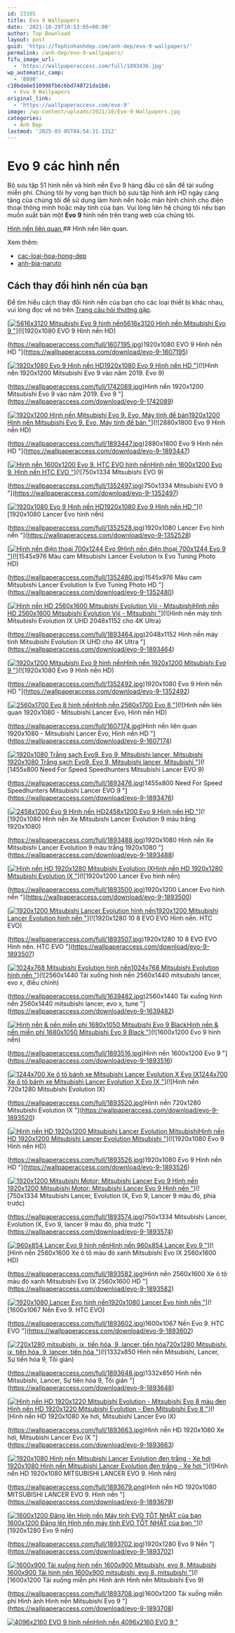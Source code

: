 ```yaml
---
id: 23385
title: Evo 9 Wallpapers
date: '2021-10-29T10:53:05+00:00'
author: Top Download
layout: post
guid: 'https://Tophinhanhdep.com/anh-dep/evo-9-wallpapers/'
permalink: /anh-dep/evo-9-wallpapers/
fifu_image_url:
  - 'https://wallpaperaccess.com/full/1893436.jpg'
wp_automatic_camp:
  - '8098'
c10bda6e510998fb6c6bd740721da1b8:
  - Evo 9 Wallpapers
original_link:
  - 'https://wallpaperaccess.com/evo-9'
image: /wp-content/uploads/2021/10/Evo-9-Wallpapers.jpg
categories:
  - Ảnh Đẹp
lastmod: '2025-03-05T04:54:31.131Z'
---
```

# Evo 9 các hình nền

Bộ sưu tập 51 hình nền và hình nền Evo 9 hàng đầu có sẵn để tải xuống miễn phí. Chúng tôi hy vọng bạn thích bộ sưu tập hình ảnh HD ngày càng tăng của chúng tôi để sử dụng làm hình nền hoặc màn hình chính cho điện thoại thông minh hoặc máy tính của bạn. Vui lòng liên hệ chúng tôi nếu bạn muốn xuất bản một **Evo 9** hình nền trên trang web của chúng tôi.

[Hình nền liên quan ](#related) ## Hình nền liên quan.

   
 Xem thêm:

   
- [cac-loai-hoa-hong-dep](https://tophinhanhdep.com/hoa-hong/cac-loai-hoa-hong-dep/)
- [anh-bia-naruto](https://tophinhanhdep.com/anh-naruto/anh-bia-naruto/)

## Cách thay đổi hình nền của bạn

Để tìm hiểu cách thay đổi hình nền của bạn cho các loại thiết bị khác nhau, vui lòng đọc về nó trên [Trang câu hỏi thường gặp](https://tophinhanhdep.com/faq/).

  
[[![5616x3120 Mitsubishi Evo 9 hình nền](https://wallpaperaccess.com/full/1893436.jpg)5616x3120 Hình nền Mitsubishi Evo 9 "](https://wallpaperaccess.com/download/evo-9-1893436)](![1920x1080 EVO 9 Hình nền HD)

(https://wallpaperaccess.com/full/1607195.jpg)1920x1080 EVO 9 Hình nền HD "](https://wallpaperaccess.com/download/evo-9-1607195)

[[![1920x1080 Evo 9 Hình nền HD](https://wallpaperaccess.com/full/1893439.jpg)1920x1080 Evo 9 Hình nền HD "](https://wallpaperaccess.com/download/evo-9-1893439)](![Hình nền 1920x1200 Mitsubishi Evo 9 vào năm 2019. Evo 9)

(https://wallpaperaccess.com/full/1742089.jpg)Hình nền 1920x1200 Mitsubishi Evo 9 vào năm 2019. Evo 9 "](https://wallpaperaccess.com/download/evo-9-1742089)

[[![1920x1200 Hình nền Mitsubishi Evo 9.  Evo, Máy tính để bàn](https://wallpaperaccess.com/full/1893442.jpg)1920x1200 Hình nền Mitsubishi Evo 9. Evo, Máy tính để bàn "](https://wallpaperaccess.com/download/evo-9-1893442)](![2880x1800 Evo 9 Hình nền HD)

(https://wallpaperaccess.com/full/1893447.jpg)2880x1800 Evo 9 Hình nền HD "](https://wallpaperaccess.com/download/evo-9-1893447)

[[![Hình nền 1600x1200 Evo 9.  HTC EVO hình nền](https://wallpaperaccess.com/full/1893450.jpg)Hình nền 1600x1200 Evo 9. Hình nền HTC EVO "](https://wallpaperaccess.com/download/evo-9-1893450)](![750x1334 Mitsubishi EVO 9)

(https://wallpaperaccess.com/full/1352497.jpg)750x1334 Mitsubishi EVO 9 "](https://wallpaperaccess.com/download/evo-9-1352497)

[[![1920x1080 Evo 9 Hình nền HD](https://wallpaperaccess.com/full/1893452.jpg)1920x1080 Evo 9 Hình nền HD "](https://wallpaperaccess.com/download/evo-9-1893452)](![1920x1080 Lancer Evo hình nền)

(https://wallpaperaccess.com/full/1352528.jpg)1920x1080 Lancer Evo hình nền "](https://wallpaperaccess.com/download/evo-9-1352528)

[[![Hình nền điện thoại 700x1244 Evo 9](https://wallpaperaccess.com/full/1893455.jpg)Hình nền điện thoại 700x1244 Evo 9 "](https://wallpaperaccess.com/download/evo-9-1893455)](![1545x976 Màu cam Mitsubishi Lancer Evolution Ix Evo Tuning Photo HD)

(https://wallpaperaccess.com/full/1352480.jpg)1545x976 Màu cam Mitsubishi Lancer Evolution Ix Evo Tuning Photo HD "](https://wallpaperaccess.com/download/evo-9-1352480)

[[![Hình nền HD 2560x1600 Mitsubishi Evolution Viii - Mitsubishi](https://wallpaperaccess.com/full/1893463.jpg)Hình nền HD 2560x1600 Mitsubishi Evolution Viii - Mitsubishi "](https://wallpaperaccess.com/download/evo-9-1893463)](![Hình nền máy tính Mitsubishi Evolution IX UHD 2048x1152 cho 4K Ultra)

(https://wallpaperaccess.com/full/1893464.jpg)2048x1152 Hình nền máy tính Mitsubishi Evolution IX UHD cho 4K Ultra "](https://wallpaperaccess.com/download/evo-9-1893464)

[[![1920x1200 Mitsubishi Evo 9 hình nền](https://wallpaperaccess.com/full/1893468.jpg)Hình nền 1920x1200 Mitsubishi Evo 9 "](https://wallpaperaccess.com/download/evo-9-1893468)](![1920x1080 Evo 9 Hình nền HD)

(https://wallpaperaccess.com/full/1352492.jpg)1920x1080 Evo 9 Hình nền HD "](https://wallpaperaccess.com/download/evo-9-1352492)

[[![2560x1700 Evo 8 hình nền](https://wallpaperaccess.com/full/1352460.jpg)Hình nền 2560x1700 Evo 8 "](https://wallpaperaccess.com/download/evo-9-1352460)](![Hình nền liên quan 1920x1080 - Mitsubishi Lancer Evo, Hình nền HD)

(https://wallpaperaccess.com/full/1607174.jpg)Hình nền liên quan 1920x1080 - Mitsubishi Lancer Evo, Hình nền HD "](https://wallpaperaccess.com/download/evo-9-1607174)

[[![1920x1080 Trắng sạch Evo9.  Evo 9, Mitsubishi lancer, Mitsubishi](https://wallpaperaccess.com/full/1893473.jpg) 1920x1080 Trắng sạch Evo9. Evo 9, Mitsubishi lancer, Mitsubishi "](https://wallpaperaccess.com/download/evo-9-1893473)](![1455x800 Need For Speed ​​Speedhunters Mitsubishi Lancer EVO 9)

(https://wallpaperaccess.com/full/1893476.jpg)1455x800 Need For Speed ​​Speedhunters Mitsubishi Lancer EVO 9 "](https://wallpaperaccess.com/download/evo-9-1893476)

[[![2458x1200 Evo 9 Hình nền HD](https://wallpaperaccess.com/full/1893479.jpg)2458x1200 Evo 9 Hình nền HD "](https://wallpaperaccess.com/download/evo-9-1893479)](![1920x1080 Hình nền Xe Mitsubishi Lancer Evolution 9 màu trắng 1920x1080)

(https://wallpaperaccess.com/full/1893488.jpg)1920x1080 Hình nền Xe Mitsubishi Lancer Evolution 9 màu trắng 1920x1080 "](https://wallpaperaccess.com/download/evo-9-1893488)

[[![Hình nền HD 1920x1280 Mitsubishi Evolution IX](https://wallpaperaccess.com/full/1893497.jpg)Hình nền HD 1920x1280 Mitsubishi Evolution IX "](https://wallpaperaccess.com/download/evo-9-1893497)](![1920x1200 Lancer Evo hình nền)

(https://wallpaperaccess.com/full/1893500.jpg)1920x1200 Lancer Evo hình nền "](https://wallpaperaccess.com/download/evo-9-1893500)

[[![1920x1200 Mitsubishi Lancer Evolution hình nền](https://wallpaperaccess.com/full/1352491.jpg)1920x1200 Mitsubishi Lancer Evolution hình nền "](https://wallpaperaccess.com/download/evo-9-1352491)](![1920x1280 10 8 EVO EVO Hình nền.  HTC EVO)

(https://wallpaperaccess.com/full/1893507.jpg)1920x1280 10 8 EVO EVO Hình nền. HTC EVO "](https://wallpaperaccess.com/download/evo-9-1893507)

[[![1024x768 Mitsubishi Evolution hình nền](https://wallpaperaccess.com/full/1893510.jpg)1024x768 Mitsubishi Evolution hình nền "](https://wallpaperaccess.com/download/evo-9-1893510)](![2560x1440 Tải xuống hình nền 2560x1440 mitsubishi lancer, evo x, điều chỉnh)

(https://wallpaperaccess.com/full/1639482.jpg)2560x1440 Tải xuống hình nền 2560x1440 mitsubishi lancer, evo x, tune "](https://wallpaperaccess.com/download/evo-9-1639482)

[[![Hình nền & nền miễn phí 1680x1050 Mitsubishi Evo 9 Black](https://wallpaperaccess.com/full/1893513.jpg)Hình nền &amp; nền miễn phí 1680x1050 Mitsubishi Evo 9 Black "](https://wallpaperaccess.com/download/evo-9-1893513)](![1600x1200 Evo 9 hình nền)

(https://wallpaperaccess.com/full/1893516.jpg)Hình nền 1600x1200 Evo 9 "](https://wallpaperaccess.com/download/evo-9-1893516)

[[![1244x700 Xe ô tô bánh xe Mitsubishi Lancer Evolution X Evo IX](https://wallpaperaccess.com/full/1893518.jpg)1244x700 Xe ô tô bánh xe Mitsubishi Lancer Evolution X Evo IX "](https://wallpaperaccess.com/download/evo-9-1893518)](![Hình nền 720x1280 Mitsubishi Evolution IX)

(https://wallpaperaccess.com/full/1893520.jpg)Hình nền 720x1280 Mitsubishi Evolution IX "](https://wallpaperaccess.com/download/evo-9-1893520)

[[![Hình nền HD 1920x1200 Mitsubishi Lancer Evolution Mitsubishi](https://wallpaperaccess.com/full/1893523.jpg)Hình nền HD 1920x1200 Mitsubishi Lancer Evolution Mitsubishi "](https://wallpaperaccess.com/download/evo-9-1893523)](![1920x1080 Evo 9 Hình nền HD)

(https://wallpaperaccess.com/full/1893526.jpg)1920x1080 Evo 9 Hình nền HD "](https://wallpaperaccess.com/download/evo-9-1893526)

[[![1920x1200 Mitsubishi Motor: Mitsubishi Lancer Evo 9 Hình nền](https://wallpaperaccess.com/full/1893534.jpg)1920x1200 Mitsubishi Motor: Mitsubishi Lancer Evo 9 Hình nền "](https://wallpaperaccess.com/download/evo-9-1893534)](![750x1334 Mitsubishi Lancer, Evolution IX, Evo 9, Lancer 9 màu đỏ, phía trước)

(https://wallpaperaccess.com/full/1893574.jpg)750x1334 Mitsubishi Lancer, Evolution IX, Evo 9, lancer 9 màu đỏ, phía trước "](https://wallpaperaccess.com/download/evo-9-1893574)

[[![960x854 Lancer Evo 9 hình nền](https://wallpaperaccess.com/full/1893577.jpg)Hình nền 960x854 Lancer Evo 9 "](https://wallpaperaccess.com/download/evo-9-1893577)](![Hình nền 2560x1600 Xe ô tô màu đỏ xanh Mitsubishi Evo IX 2560x1600 HD)

(https://wallpaperaccess.com/full/1893582.jpg)Hình nền 2560x1600 Xe ô tô màu đỏ xanh Mitsubishi Evo IX 2560x1600 HD "](https://wallpaperaccess.com/download/evo-9-1893582)

[[![1920x1080 Lancer Evo hình nền](https://wallpaperaccess.com/full/1893590.jpg)1920x1080 Lancer Evo hình nền "](https://wallpaperaccess.com/download/evo-9-1893590)](![1600x1067 Nền Evo 9.  HTC EVO)

(https://wallpaperaccess.com/full/1893602.jpg)1600x1067 Nền Evo 9. HTC EVO "](https://wallpaperaccess.com/download/evo-9-1893602)

[[![720x1280 mitsubishi, ix, tiến hóa, 9, lancer, tiến hóa](https://wallpaperaccess.com/full/1893608.jpg)720x1280 Mitsubishi, ix, tiến hóa, 9, lancer, tiến hóa "](https://wallpaperaccess.com/download/evo-9-1893608)](![1332x850 Hình nền Mitsubishi, Lancer, Sự tiến hóa 9, Tối giản)

(https://wallpaperaccess.com/full/1893648.jpg)1332x850 Hình nền Mitsubishi, Lancer, Sự tiến hóa 9, Tối giản "](https://wallpaperaccess.com/download/evo-9-1893648)

[[![Hình nền HD 1920x1220 Mitsubishi Evolution - Mitsubishi Evo 8 màu đen](https://wallpaperaccess.com/full/1893658.jpg)Hình nền HD 1920x1220 Mitsubishi Evolution - Đen Mitsubishi Evo 8 "](https://wallpaperaccess.com/download/evo-9-1893658)](![Hình nền HD 1920x1080 Xe hơi, Mitsubishi Lancer Evo IX)

(https://wallpaperaccess.com/full/1893663.jpg)Hình nền HD 1920x1080 Xe hơi, Mitsubishi Lancer Evo IX "](https://wallpaperaccess.com/download/evo-9-1893663)

[[![1920x1080 Hình nền Mitsubishi Lancer Evolution đen trắng - Xe hơi](https://wallpaperaccess.com/full/1352479.jpg)1920x1080 Hình nền Mitsubishi Lancer Evolution đen trắng - Xe hơi "](https://wallpaperaccess.com/download/evo-9-1352479)](![Hình nền HD 1920x1080 MITSUBISHI LANCER EVO 9.  Hình nền)

(https://wallpaperaccess.com/full/1893679.png)Hình nền HD 1920x1080 MITSUBISHI LANCER EVO 9. Hình nền "](https://wallpaperaccess.com/download/evo-9-1893679)

[[![1600x1200 Đăng lên Hình nền Máy tính EVO TỐT NHẤT của bạn](https://wallpaperaccess.com/full/1893684.jpg)1600x1200 Đăng lên Hình nền máy tính EVO TỐT NHẤT của bạn "](https://wallpaperaccess.com/download/evo-9-1893684)](![1920x1280 Evo 9 nền)

(https://wallpaperaccess.com/full/1893702.jpg)1920x1280 Evo 9 Nền "](https://wallpaperaccess.com/download/evo-9-1893702)

[[![1600x900 Tải xuống hình nền 1600x900 Mitsubishi, evo 8, Mitsubishi](https://wallpaperaccess.com/full/1893704.jpg)1600x900 Tải hình nền 1600x900 mitsubishi, evo 8, mitsubishi "](https://wallpaperaccess.com/download/evo-9-1893704)](![1600x1200 Tải xuống miễn phí Hình ảnh Hình nền Mitsubishi Evo 9)

(https://wallpaperaccess.com/full/1893708.jpg)1600x1200 Tải xuống miễn phí Hình ảnh Hình nền Mitsubishi Evo 9 "](https://wallpaperaccess.com/download/evo-9-1893708)

[![4096x2160 EVO 9 hình nền](https://wallpaperaccess.com/full/1893710.jpg)Hình nền 4096x2160 EVO 9 "](https://wallpaperaccess.com/download/evo-9-1893710)
